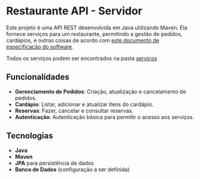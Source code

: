 # Restaurante API - Servidor

Este projeto é uma API REST desenvolvida em Java utilizando Maven. Ela fornece serviços para um restaurante, permitindo a gestão de pedidos, cardápios, e outras coisas de acordo com [este documento de especificação do software](https://github.com/MonykPenafor/Servidor_Restaurante/blob/main/Documento%20para%20cria%C3%A7%C3%A3o%20do%20software.pdf).

Todos os serviços podem ser encontrados na pasta [servicos](src/main/java/ifmt/cba/servico)

## Funcionalidades

- **Gerenciamento de Pedidos**: Criação, atualização e cancelamento de pedidos.
- **Cardápio**: Listar, adicionar e atualizar itens do cardápio.
- **Reservas**: Fazer, cancelar e consultar reservas.
- **Autenticação**: Autenticação básica para permitir o acesso aos serviços.

## Tecnologias

- **Java**
- **Maven**
- **JPA** para persistência de dados
- **Banco de Dados** (configuração a ser definida)

